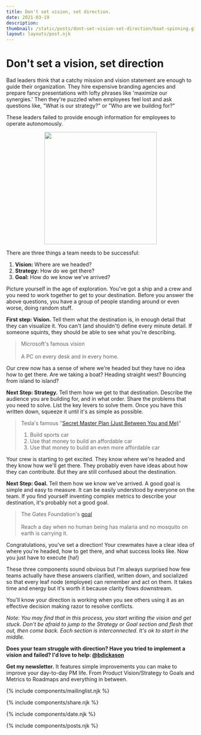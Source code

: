 ```yaml
---
title: Don't set vision, set direction.
date: 2021-03-19
description: 
thumbnail: /static/posts/dont-set-vision-set-direction/boat-spinning.gif
layout: layouts/post.njk
---
```


# Don't set a vision, set direction

Bad leaders think that a catchy mission and vision statement are enough to guide their organization. They hire expensive branding agencies and prepare fancy presentations with lofty phrases like 'maximize our synergies.' Then they're puzzled when employees feel lost and ask questions like, "What is our strategy?" or "Who are we building for?"

These leaders failed to provide enough information for employees to operate autonomously.

<center><img src="{{ thumbnail }}" style="width: 300px;"/></center>

There are three things a team needs to be successful:
1. **Vision:** Where are we headed?
2. **Strategy:** How do we get there?
3. **Goal:** How do we know we've arrived?

Picture yourself in the age of exploration. You've got a ship and a crew and you need to work together to get to your destination. Before you answer the above questions, you have a group of people standing around or even worse, doing random stuff.

**First step: Vision.** Tell them what the destination is, in enough detail that they can visualize it. You can't (and shouldn't) define every minute detail. If someone squints, they should be able to see what you're describing. 

> Microsoft's famous vision
> <br /><br />A PC on every desk and in every home.

Our crew now has a sense of where we're headed but they have no idea how to get there. Are we taking a boat? Heading straight west? Bouncing from island to island?

**Next Step: Strategy.** Tell them how we get to that destination. Describe the audience you are building for, and in what order. Share the problems that you need to solve. List the key levers to solve them. Once you have this written down, squeeze it until it's as simple as possible. 

> Tesla's famous "[Secret Master Plan (Just Between You and Me)](https://www.tesla.com/blog/secret-tesla-motors-master-plan-just-between-you-and-me)"
> 1. Build sports car
> 2. Use that money to build an affordable car
> 3. Use that money to build an even more affordable car</blockquote>

Your crew is starting to get excited. They know where we're headed and they know how we'll get there. They probably even have ideas about how they can contribute. But they are still confused about the destination.

**Next Step: Goal.** Tell them how we know we've arrived. A good goal is simple and easy to measure. It can be easily understood by everyone on the team. If you find yourself inventing complex metrics to describe your destination, it's probably not a good goal. 

> The Gates Foundation's [goal](https://www.who.int/malaria/news/2018/interview-bill-gates/en/#:~:text=In%202007%2C%20the%20Bill%20%26%20Melinda,Malaria%20is%20a%20horrific%20disease.)
> <br /><br />Reach a day when no human being has malaria and no mosquito on earth is carrying it.

Congratulations, you've set a direction! Your crewmates have a clear idea of where you're headed, how to get there, and what success looks like. Now you just have to execute (ha!)

These three components sound obvious but I'm always surprised how few teams actually have these answers clarified, written down, and socialized so that every leaf node (employee) can remember and act on them. It takes time and energy but it's worth it because clarity flows downstream.

You'll know your direction is working when you see others using it as an effective decision making razor to resolve conflicts.

*Note: You may find that in this process, you start writing the vision and get stuck. Don't be afraid to jump to the Strategy or Goal section and flesh that out, then come back. Each section is interconnected. It's ok to start in the middle.*


**Does your team struggle with direction? Have you tried to implement a vision and failed? I'd love to help: [@bdickason](http://twitter.com/bdickason)**

<strong>Get my newsletter.</strong>  It features simple improvements you can make to improve your day-to-day PM life. From Product Vision/Strategy to Goals and Metrics to Roadmaps and everything in between.


{% include components/mailinglist.njk %}

{% include components/share.njk %}

{% include components/date.njk %}

{% include components/posts.njk %}
